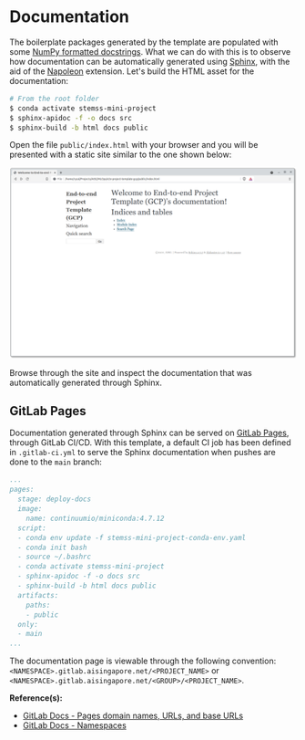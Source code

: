 # Documentation

The boilerplate packages generated by the template are populated with
some
[NumPy formatted docstrings](https://numpydoc.readthedocs.io/en/latest/format.html#docstring-standard).
What we can do with this is to observe how documentation can be
automatically generated using
[Sphinx](https://www.sphinx-doc.org/en/master/),
with the aid of the
[Napoleon](https://www.sphinx-doc.org/en/master/usage/extensions/napoleon.html)
extension. Let's build the HTML asset for the documentation:

```bash
# From the root folder
$ conda activate stemss-mini-project
$ sphinx-apidoc -f -o docs src
$ sphinx-build -b html docs public
```

Open the file `public/index.html` with your browser and you will be
presented with a static site similar to the one shown below:

![Sphinx - Generated Landing Page for Documentation Site](assets/screenshots/sphinx-generated-doc-landing-page.png)

Browse through the site and inspect the documentation that was
automatically generated through Sphinx.

## GitLab Pages

Documentation generated through Sphinx can be served on
[GitLab Pages](https://docs.gitlab.com/ee/user/project/pages/), through
GitLab CI/CD. With this template, a default CI job has been defined
in `.gitlab-ci.yml` to serve the Sphinx documentation when pushes are
done to the `main` branch:

```yaml
...
pages:
  stage: deploy-docs
  image:
    name: continuumio/miniconda:4.7.12
  script:
  - conda env update -f stemss-mini-project-conda-env.yaml
  - conda init bash
  - source ~/.bashrc
  - conda activate stemss-mini-project
  - sphinx-apidoc -f -o docs src
  - sphinx-build -b html docs public
  artifacts:
    paths:
    - public
  only:
  - main
...
```

The documentation page is viewable through the following convention:
`<NAMESPACE>.gitlab.aisingapore.net/<PROJECT_NAME>` or
`<NAMESPACE>.gitlab.aisingapore.net/<GROUP>/<PROJECT_NAME>`.

__Reference(s):__

- [GitLab Docs - Pages domain names, URLs, and base URLs](https://docs.gitlab.com/ee/user/project/pages/getting_started_part_one.html)
- [GitLab Docs - Namespaces](https://docs.gitlab.com/ee/user/group/#namespaces)
